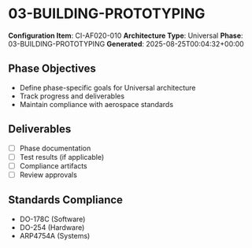 # 03-BUILDING-PROTOTYPING

**Configuration Item**: CI-AF020-010
**Architecture Type**: Universal
**Phase**: 03-BUILDING-PROTOTYPING
**Generated**: 2025-08-25T00:04:32+00:00

## Phase Objectives
- Define phase-specific goals for Universal architecture
- Track progress and deliverables
- Maintain compliance with aerospace standards

## Deliverables
- [ ] Phase documentation
- [ ] Test results (if applicable)
- [ ] Compliance artifacts
- [ ] Review approvals

## Standards Compliance
- DO-178C (Software)
- DO-254 (Hardware)
- ARP4754A (Systems)
